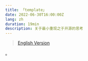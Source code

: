 ```yaml
---
title: 「template」
date: 2022-06-30T16:00:00Z
lang: zh
duration: 19min
description: 关于最小重现之于开源的思考
---
```



> [English Version](/posts/why-reproductions-are-required)

。
